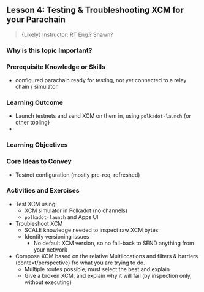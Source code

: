 ## Lesson 4: Testing & Troubleshooting XCM for your Parachain

> {Likely} Instructor: RT Eng.? Shawn?

### Why is this topic Important?

### Prerequisite Knowledge or Skills

- configured parachain ready for testing, not yet connected to a relay chain / simulator.

### Learning Outcome

- Launch testnets and send XCM on them in, using `polkadot-launch` {or other tooling}
-

### Learning Objectives

### Core Ideas to Convey

- Testnet configuration (mostly pre-req, refreshed)

### Activities and Exercises

- Test XCM using:
  - XCM simulator in Polkadot (no channels)
  - `polkadot-launch` and Apps UI
- Troubleshoot XCM
  - SCALE knowledge needed to inspect raw XCM bytes
  - Identify versioning issues
    - No default XCM version, so no fall-back to SEND anything from your network
- Compose XCM based on the relative Multilocations and filters & barriers (context/perspective) fro what you are trying to do.
  - Multiple routes possible, must select the best and explain
  - Give a broken XCM, and explain why it will fail (by inspection only, without executing)
